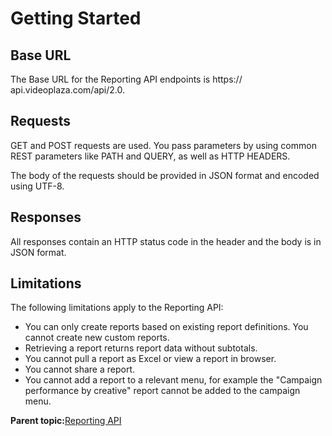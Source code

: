 # Getting Started

## Base URL

The Base URL for the Reporting API endpoints is https:// api.videoplaza.com/api/2.0.

## Requests

GET and POST requests are used. You pass parameters by using common REST parameters like PATH and QUERY, as well as HTTP HEADERS.

The body of the requests should be provided in JSON format and encoded using UTF-8.

## Responses

All responses contain an HTTP status code in the header and the body is in JSON format.

## Limitations

The following limitations apply to the Reporting API:

-   You can only create reports based on existing report definitions. You cannot create new custom reports.
-   Retrieving a report returns report data without subtotals.
-   You cannot pull a report as Excel or view a report in browser.
-   You cannot share a report.
-   You cannot add a report to a relevant menu, for example the "Campaign performance by creative" report cannot be added to the campaign menu.

**Parent topic:**[Reporting API](../../../oadtech/ad_serving/dg/rest_reporting_api.md)

